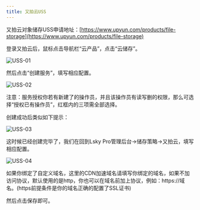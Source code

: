 ```yaml
---
title: 又拍云USS
---
```


又拍云对象储存USS申请地址：[https://www.upyun.com/products/file-storage](https://www.upyun.com/products/file-storage)

登录又拍云后，鼠标点击导航栏“云产品”，点击“云储存”。

![USS-01](https://box.kancloud.cn/06534a595a9f54273af8047c2980757c_663x287.png)

然后点击“创建服务”，填写相应配置。

![USS-02](https://box.kancloud.cn/d75cdad81317484c5ed5269220514c8b_735x880.png)

注意：服务授权你若有新建了的操作员，并且该操作员有读写删的权限，那么可选择“授权已有操作员”，红框内的三项需全部选择。

创建成功后类似如下提示：

![USS-03](https://box.kancloud.cn/4ff9c8c4a9611ea5feebf584bb527da2_900x439.png)

这时候已经创建完毕了，我们在回到Lsky Pro管理后台->储存策略->又拍云，填写相应配置。

![USS-04](https://box.kancloud.cn/b553ae51869a9c8b64dd3257584ed210_861x446.png)

如果你绑定了自定义域名，这里的CDN加速域名请填写你绑定的域名，如果不加访问协议，默认使用的是http，你也可以在域名前加上协议，例如：https://域名。(https前提条件是你的域名正确的配置了SSL证书)

然后点击保存即可。